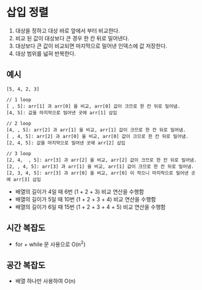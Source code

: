 # 삽입 정렬

1. 대상을 정하고 대상 바로 앞에서 부터 비교한다.
2. 비교 된 값이 대상보다 큰 경우 한 칸 뒤로 밀어낸다.
3. 대상보다 큰 값이 비교되면 마지막으로 밀어낸 인덱스에 값 저장한다.
4. 대상 범위를 넓혀 반복한다.

## 예시

```text
[5, 4, 2, 3]

// 1 loop
[ , 5]: arr[1] 과 arr[0] 을 비교, arr[0] 값이 크므로 한 칸 뒤로 밀어냄.
[4, 5]: 값을 마지막으로 밀어낸 곳에 arr[1] 삽입

// 2 loop
[4, , 5]: arr[2] 과 arr[1] 을 비교, arr[1] 값이 크므로 한 칸 뒤로 밀어냄.
[ , 4, 5]: arr[2] 과 arr[0] 을 비교, arr[0] 값이 크므로 한 칸 뒤로 밀어냄.
[2, 4, 5]: 값을 마지막으로 밀어낸 곳에 arr[2] 삽입

// 3 loop
[2, 4,  , 5]: arr[3] 과 arr[2] 을 비교, arr[2] 값이 크므로 한 칸 뒤로 밀어냄.
[2, , 4, 5]: arr[3] 과 arr[1] 을 비교, arr[1] 값이 크므로 한 칸 뒤로 밀어냄.
[2, 3, 4, 5]: arr[3] 과 arr[0] 을 비교, arr[0] 이 작으니 마지막으로 밀어낸 곳에 arr[3] 삽입
```

- 배열의 길이가 4일 때 6번 (1 + 2 + 3) 비교 연산을 수행함
- 배열의 길이가 5일 때 10번 (1 + 2 + 3 + 4) 비교 연산을 수행함
- 배열의 길이가 6일 때 15번 (1 + 2 + 3 + 4 + 5) 비교 연산을 수행함

## 시간 복잡도

- for + while 문 사용으로 O(n<sup>2</sup>)

## 공간 복잡도

- 배열 하나만 사용하여 O(n) 
